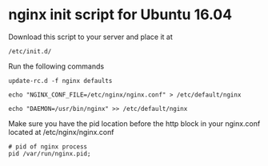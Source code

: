 # nginx init script for Ubuntu 16.04


Download this script to your server and place it at 
```
/etc/init.d/
```
Run the following commands
```
update-rc.d -f nginx defaults
```
```
echo "NGINX_CONF_FILE=/etc/nginx/nginx.conf" > /etc/default/nginx
```
```
echo "DAEMON=/usr/bin/nginx" >> /etc/default/nginx
```
Make sure you have the pid location before the http block in your nginx.conf located at /etc/nginx/nginx.conf
```
# pid of nginx process
pid /var/run/nginx.pid;
```
